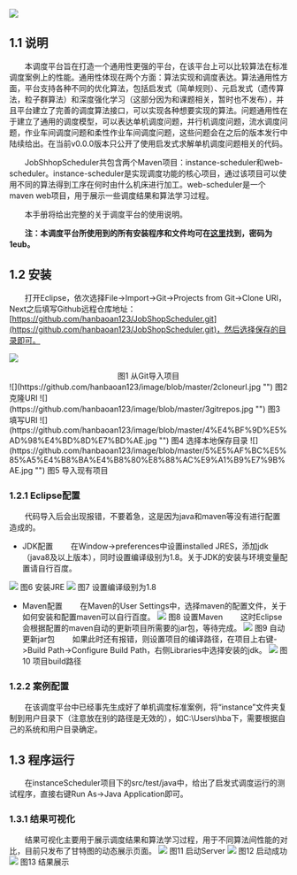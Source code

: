 ![](https://github.com/hanbaoan123/image/raw/master/logo.png "")


## 1.1 说明
&emsp;&emsp;本调度平台旨在打造一个通用性更强的平台，在该平台上可以比较算法在标准调度案例上的性能。通用性体现在两个方面：算法实现和调度表达。算法通用性方面，平台支持各种不同的优化算法，包括启发式（简单规则）、元启发式（遗传算法，粒子群算法）和深度强化学习（这部分因为和课题相关，暂时也不发布），并且平台建立了完善的调度算法接口，可以实现各种想要实现的算法。问题通用性在于建立了通用的调度模型，可以表达单机调度问题，并行机调度问题，流水调度问题，作业车间调度问题和柔性作业车间调度问题，这些问题会在之后的版本发行中陆续给出。在当前v0.0.0版本只公开了使用启发式求解单机调度问题相关的代码。

&emsp;&emsp;JobShhopScheduler共包含两个Maven项目：instance-scheduler和web-scheduler。instance-scheduler是实现调度功能的核心项目，通过该项目可以使用不同的算法得到工序在何时由什么机床进行加工。web-scheduler是一个maven web项目，用于展示一些调度结果和算法学习过程。

&emsp;&emsp;本手册将给出完整的关于调度平台的使用说明。

&emsp;&emsp;**注：本调度平台所使用到的所有安装程序和文件均可在[这里](https://pan.baidu.com/s/1IFEVoFPbcUszYEfOZtpICw)找到，密码为1eub。**

## 1.2 安装

&emsp;&emsp;打开Eclipse，依次选择File->Import->Git->Projects from Git->Clone URI，Next之后填写Github远程仓库地址：[https://github.com/hanbaoan123/JobShopScheduler.git](https://github.com/hanbaoan123/JobShopScheduler.git)，然后选择保存的目录即可。
 
![](https://github.com/hanbaoan123/image/blob/master/1fromgit.jpg "")
<center>图1 从Git导入项目</center>
![](https://github.com/hanbaoan123/image/blob/master/2cloneurl.jpg "")
图2 克隆URI
![](https://github.com/hanbaoan123/image/blob/master/3gitrepos.jpg "") 
图3 填写URI
![](https://github.com/hanbaoan123/image/blob/master/4%E4%BF%9D%E5%AD%98%E4%BD%8D%E7%BD%AE.jpg "") 
图4 选择本地保存目录
![](https://github.com/hanbaoan123/image/blob/master/5%E5%AF%BC%E5%85%A5%E4%B8%BA%E4%B8%80%E8%88%AC%E9%A1%B9%E7%9B%AE.jpg "") 
图5 导入现有项目

### 1.2.1 Eclipse配置

&emsp;&emsp;代码导入后会出现报错，不要着急，这是因为java和maven等没有进行配置造成的。

* JDK配置
&emsp;&emsp;在Window->preferences中设置installed JRES，添加jdk（java8及以上版本），同时设置编译级别为1.8。关于JDK的安装与环境变量配置请自行百度。

![](https://github.com/hanbaoan123/image/blob/master/6jdk.jpg "") 
图6 安装JRE
![](https://github.com/hanbaoan123/image/blob/master/7compiler1.8.jpg "")
图7 设置编译级别为1.8

* Maven配置
&emsp;&emsp;在Maven的User Settings中，选择maven的配置文件，关于如何安装和配置maven可以自行百度。
![](https://github.com/hanbaoan123/image/blob/master/8maven.jpg "")
图8 设置Maven
&emsp;&emsp;这时Eclipse会根据配置的maven自动的更新项目所需要的jar包，等待完成。
![](https://github.com/hanbaoan123/image/blob/master/9%E8%87%AA%E5%8A%A8%E6%9B%B4%E6%96%B0jar%E5%8C%85.jpg "")
图9 自动更新jar包
&emsp;&emsp;如果此时还有报错，则设置项目的编译路径，在项目上右键->Build Path->Configure Build Path，右侧Libraries中选择安装的jdk。
![](https://github.com/hanbaoan123/image/blob/master/10%E9%A1%B9%E7%9B%AEjdk.jpg "")
图10 项目build路径

### 1.2.2 案例配置

&emsp;&emsp;在该调度平台中已经事先生成好了单机调度标准案例，将“instance”文件夹复制到用户目录下（注意放在别的路径是无效的），如C:\Users\hba下，需要根据自己的系统和用户目录确定。

## 1.3 程序运行

&emsp;&emsp;在instanceScheduler项目下的src/test/java中，给出了启发式调度运行的测试程序，直接右键Run As->Java Application即可。
### 1.3.1 结果可视化

&emsp;&emsp;结果可视化主要用于展示调度结果和算法学习过程，用于不同算法间性能的对比，目前只发布了甘特图的动态展示页面。
![](https://github.com/hanbaoan123/image/blob/master/15%E5%90%AF%E5%8A%A8%E6%9C%8D%E5%8A%A1%E5%99%A8.jpg "")
图11 启动Server
 ![](https://github.com/hanbaoan123/image/blob/master/14%E5%90%AF%E5%8A%A8%E6%88%90%E5%8A%9F.jpg "")
图12 启动成功
 ![](https://github.com/hanbaoan123/image/blob/master/16%E7%BB%93%E6%9E%9C%E5%B1%95%E7%A4%BA.jpg "")
图13 结果展示

